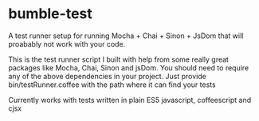 # bumble-test
A test runner setup for running Mocha + Chai + Sinon + JsDom that will proabably not work with your code. 

This is the test runner script I built with help from some really great packages like Mocha, Chai, Sinon and jsDom.  You should need to require any of the above dependencies in your project.  Just provide bin/testRunner.coffee with the path where it can find your tests

Currently works with tests written in plain ES5 javascript, coffeescript and cjsx
